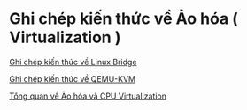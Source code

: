 # Ghi chép kiến thức về Ảo hóa ( Virtualization )

[Ghi chép kiến thức về Linux Bridge ](LinuxBridge/Linux-Bridge.md)

[Ghi chép kiến thức về QEMU-KVM ](QEMU&KVM/KVM%26QEMU.md)

[Tổng quan về Ảo hóa và CPU Virtualization ](Virtualization%26Hypervisor/Virtualization%26Hypervisor-CPUVirtualization.md.md)
